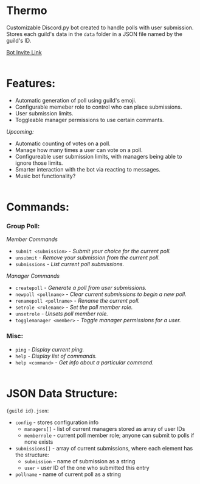 # Thermo
Customizable D<span>iscord.py<span> bot created to handle polls with user submission. Stores each guild's data in the `data` folder in a JSON file named by the guild's ID.

[Bot Invite Link](https://discord.com/api/oauth2/authorize?client_id=843879097050726430&permissions=268435456&scope=bot)
<br><br>

# Features:
- Automatic generation of poll using guild's emoji.
- Configurable memeber role to control who can place submissions.
- User submission limits.
- Toggleable manager permissions to use certain commants.

*Upcoming:*
- Automatic counting of votes on a poll.
- Manage how many times a user can vote on a poll.
- Configureable user submission limits, with managers being able to ignore those limits.
- Smarter interaction with the bot via reacting to messages.
- Music bot functionality?
<br><br>

# Commands:
### **Group Poll:**
*Member Commands*
- `submit <submission>` - *Submit your choice for the current poll.*
- `unsubmit` - *Remove your submission from the current poll.*
- `submissions` - *List current poll submissions.*

*Manager Commands*
- `createpoll` - *Generate a poll from user submissions.*
- `newpoll <pollname>` - *Clear current submissions to begin a new poll.*
- `renamepoll <pollname>` - *Rename the current poll.*
- `setrole <rolename>` - *Set the poll member role.*
- `unsetrole` - *Unsets poll member role.*
- `togglemanager <member>` - *Toggle manager permissions for a user.*

### **Misc:**
- `ping` - *Display current ping.*
- `help` - *Display list of commands.*
- `help <command>` - *Get info about a particular command.*
<br><br>

# JSON Data Structure:
`{guild id}.json`:
- `config` - stores configuration info
	- `managers[]` - list of current managers stored as array of user IDs 
	- `memberrole` - current poll member role; anyone can submit to polls if none exists
- `submissions[]` - array of current submissions, where each element has the structure:
	- `submission` - name of submission as a string
	- `user` - user ID of the one who submitted this entry
- `pollname` - name of current poll as a string

